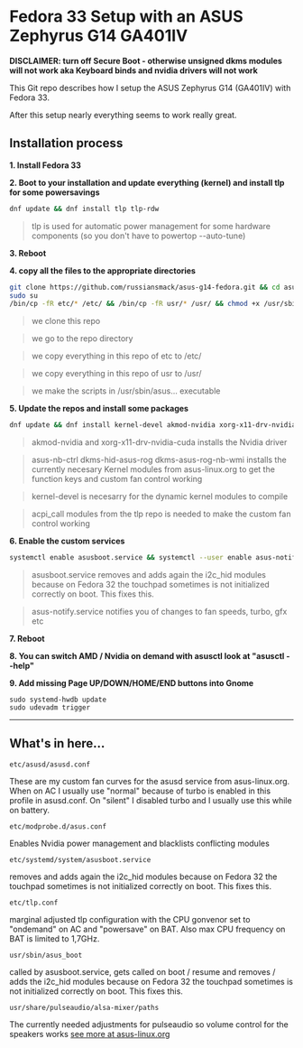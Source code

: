 # Fedora 33 Setup with an ASUS Zephyrus G14 GA401IV

**DISCLAIMER: turn off Secure Boot - otherwise unsigned dkms modules will not work aka Keyboard binds and nvidia drivers will not work**

This Git repo describes how I setup the ASUS Zephyrus G14 (GA401IV) with Fedora 33.

After this setup nearly everything seems to work really great.

## Installation process

**1. Install Fedora 33**

**2. Boot to your installation and update everything (kernel) and install tlp for some powersavings**

```bash
dnf update && dnf install tlp tlp-rdw
```

> tlp is used for automatic power management for some hardware components (so you don't have to powertop --auto-tune)

**3. Reboot**

**4. copy all the files to the appropriate directories**

```bash
git clone https://github.com/russiansmack/asus-g14-fedora.git && cd asus-g14-fedora
sudo su
/bin/cp -fR etc/* /etc/ && /bin/cp -fR usr/* /usr/ && chmod +x /usr/sbin/asus_boot
```
> we clone this repo

> we go to the repo directory

> we copy everything in this repo of etc to /etc/

> we copy everything in this repo of usr to /usr/

> we make the scripts in /usr/sbin/asus... executable

**5. Update the repos and install some packages**
```bash
dnf update && dnf install kernel-devel akmod-nvidia xorg-x11-drv-nvidia-cuda asus-nb-ctrl dkms-hid-asus-rog dkms-asus-rog-nb-wmi akmod-acpi_call
```

> akmod-nvidia and xorg-x11-drv-nvidia-cuda installs the Nvidia driver

> asus-nb-ctrl dkms-hid-asus-rog dkms-asus-rog-nb-wmi installs the currently necesary Kernel modules from asus-linux.org to get the function keys and custom fan control working

> kernel-devel is necesarry for the dynamic kernel modules to compile

> acpi_call modules from the tlp repo is needed to make the custom fan control working

**6. Enable the custom services**
```bash
systemctl enable asusboot.service && systemctl --user enable asus-notify.service
```

> asusboot.service removes and adds again the i2c_hid modules because on Fedora 32 the touchpad sometimes is not initialized correctly on boot. This fixes this.

> asus-notify.service notifies you of changes to fan speeds, turbo, gfx etc

**7. Reboot**

**8. You can switch AMD / Nvidia on demand with asusctl look at "asusctl --help"**

**9. Add missing Page UP/DOWN/HOME/END buttons into Gnome**
```
sudo systemd-hwdb update
sudo udevadm trigger
```
---

## What's in here...

```
etc/asusd/asusd.conf
```
These are my custom fan curves for the asusd service from asus-linux.org.
When on AC I usually use "normal" because of turbo is enabled in this profile in asusd.conf.
On "silent" I disabled turbo and I usually use this while on battery.

```
etc/modprobe.d/asus.conf
```
Enables Nvidia power management and blacklists conflicting modules


```
etc/systemd/system/asusboot.service
```
removes and adds again the i2c_hid modules because on Fedora 32 the touchpad sometimes is not initialized correctly on boot. This fixes this.

```
etc/tlp.conf
```
marginal adjusted tlp configuration with the CPU gonvenor set to "ondemand" on AC and "powersave" on BAT.
Also max CPU frequency on BAT is limited to 1,7GHz.

```
usr/sbin/asus_boot
```
called by asusboot.service, gets called on boot / resume and removes / adds the i2c_hid modules because on Fedora 32 the touchpad sometimes is not initialized correctly on boot. This fixes this.

```
usr/share/pulseaudio/alsa-mixer/paths
```
The currently needed adjustments for pulseaudio so volume control for the speakers works [see more at asus-linux.org](https://asus-linux.org/wiki/g14-and-g15/hardware/audio/)
